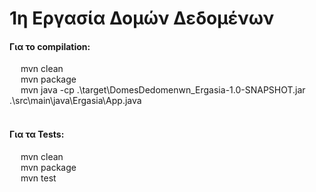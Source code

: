 # 1η Εργασία Δομών Δεδομένων

#### Για το compilation: <br>
&emsp; mvn clean <br>
&emsp; mvn package <br>
&emsp; mvn java -cp .\target\DomesDedomenwn_Ergasia-1.0-SNAPSHOT.jar .\src\main\java\Ergasia\App.java <br>
<br>
#### Για τα Tests: <br>
&emsp; mvn clean <br>
&emsp; mvn package <br>
&emsp; mvn test <br>